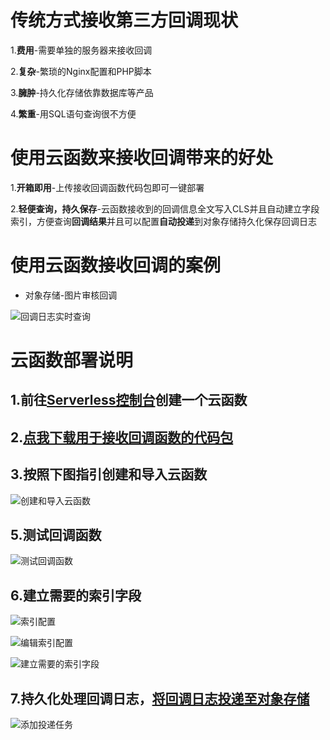# 传统方式接收第三方回调现状

1.**费用**-需要单独的服务器来接收回调  

2.**复杂**-繁琐的Nginx配置和PHP脚本  

3.**臃肿**-持久化存储依靠数据库等产品  

4.**繁重**-用SQL语句查询很不方便

# 使用云函数来接收回调带来的好处

1.**开箱即用**-上传接收回调函数代码包即可一键部署

2.**轻便查询，持久保存**-云函数接收到的回调信息全文写入CLS并且自动建立字段索引，方便查询**回调结果**并且可以配置**自动投递**到对象存储持久化保存回调日志

# 使用云函数接收回调的案例

- 对象存储-图片审核回调

![回调日志实时查询](https://sls-1252458796.cos.ap-guangzhou.myqcloud.com/WebFunc-php7-receive_callback/img/%E5%9B%9E%E8%B0%83%E6%97%A5%E5%BF%97%E5%AE%9E%E6%97%B6%E6%9F%A5%E8%AF%A2.png?imageView2/2/w/1620)

# 云函数部署说明

## 1.前往[Serverless控制台](https://console.cloud.tencent.com/scf/list)创建一个云函数

## 2.[点我下载用于接收回调函数的代码包](https://sls-1252458796.cos.ap-guangzhou.myqcloud.com/%E6%8E%A5%E6%94%B6%E7%AC%AC%E4%B8%89%E6%96%B9%E5%9B%9E%E8%B0%83%E5%87%BD%E6%95%B0%E4%BB%A3%E7%A0%81%E5%8C%85-PHP.zip)

## 3.按照下图指引创建和导入云函数

![创建和导入云函数](https://sls-1252458796.cos.ap-guangzhou.myqcloud.com/WebFunc-php7-receive_callback/img/%E5%88%9B%E5%BB%BA%E5%92%8C%E5%AF%BC%E5%85%A5%E4%BA%91%E5%87%BD%E6%95%B0.png?imageView2/2/w/1620)

## 5.测试回调函数

![测试回调函数](hhttps://sls-1252458796.cos.ap-guangzhou.myqcloud.com/WebFunc-php7-receive_callback/img/%E6%B5%8B%E8%AF%95%E5%9B%9E%E8%B0%83%E5%87%BD%E6%95%B0.png?imageView2/2/w/1620)

## 6.建立需要的索引字段

![索引配置](https://sls-1252458796.cos.ap-guangzhou.myqcloud.com/WebFunc-php7-receive_callback/img/%E7%B4%A2%E5%BC%95%E9%85%8D%E7%BD%AE.png?imageView2/2/w/1620)

![编辑索引配置](https://sls-1252458796.cos.ap-guangzhou.myqcloud.com/WebFunc-php7-receive_callback/img/%E7%BC%96%E8%BE%91%E7%B4%A2%E5%BC%95%E9%85%8D%E7%BD%AE.png?imageView2/2/w/1620)

![建立需要的索引字段](https://sls-1252458796.cos.ap-guangzhou.myqcloud.com/WebFunc-php7-receive_callback/img/%E5%BB%BA%E7%AB%8B%E9%9C%80%E8%A6%81%E7%9A%84%E7%B4%A2%E5%BC%95%E5%AD%97%E6%AE%B5.png?imageView2/2/w/1620)

## 7.持久化处理回调日志，[将回调日志投递至对象存储](https://console.cloud.tencent.com/cls/shipper/cos)

![添加投递任务](https://sls-1252458796.cos.ap-guangzhou.myqcloud.com/WebFunc-php7-receive_callback/img/%E6%B7%BB%E5%8A%A0%E6%8A%95%E9%80%92%E4%BB%BB%E5%8A%A1.png?imageView2/2/w/1620)
